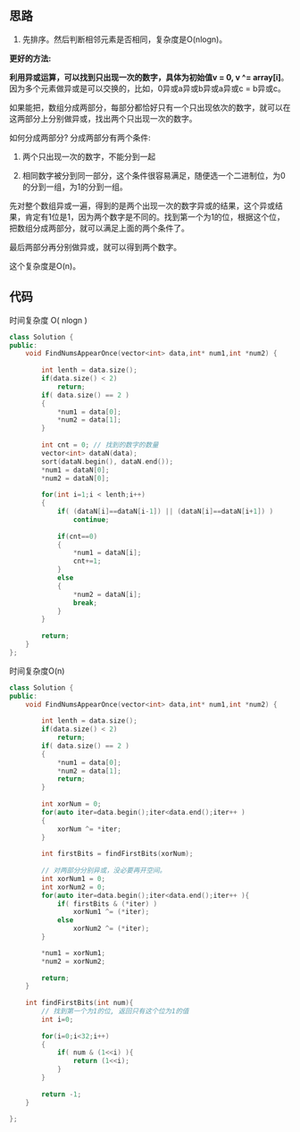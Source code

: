 ## 思路

1) 先排序。然后判断相邻元素是否相同，复杂度是O(nlogn)。



**更好的方法:**

**利用异或运算，可以找到只出现一次的数字，具体为初始值v = 0, v ^= array[i]**。 因为多个元素做异或是可以交换的，比如，0异或a异或b异或a异或c = b异或c。

如果能把，数组分成两部分，每部分都恰好只有一个只出现依次的数字，就可以在这两部分上分别做异或，找出两个只出现一次的数字。

如何分成两部分? 分成两部分有两个条件:

1) 两个只出现一次的数字，不能分到一起

2) 相同数字被分到同一部分，这个条件很容易满足，随便选一个二进制位，为0的分到一组，为1的分到一组。

先对整个数组异或一遍，得到的是两个出现一次的数字异或的结果，这个异或结果，肯定有1位是1，因为两个数字是不同的。找到第一个为1的位，根据这个位，把数组分成两部分，就可以满足上面的两个条件了。

最后两部分再分别做异或，就可以得到两个数字。

这个复杂度是O(n)。



## 代码

时间复杂度 O( nlogn )

```c++
class Solution {
public:
    void FindNumsAppearOnce(vector<int> data,int* num1,int *num2) {
        
        int lenth = data.size();
        if(data.size() < 2)
            return;
        if( data.size() == 2 )
        {
            *num1 = data[0];
            *num2 = data[1];
        }
        
        int cnt = 0; // 找到的数字的数量
        vector<int> dataN(data);
        sort(dataN.begin(), dataN.end());
        *num1 = dataN[0];
        *num2 = dataN[0];
        
        for(int i=1;i < lenth;i++)
        {
            if( (dataN[i]==dataN[i-1]) || (dataN[i]==dataN[i+1]) )
                continue;
            
            if(cnt==0)
            {
                *num1 = dataN[i];
                cnt+=1;
            }
            else
            {
                *num2 = dataN[i];
                break;
            }
        }
        
        return;
    }
};
```



时间复杂度O(n)

```c++
class Solution {
public:
    void FindNumsAppearOnce(vector<int> data,int* num1,int *num2) {
        
        int lenth = data.size();
        if(data.size() < 2)
            return;
        if( data.size() == 2 )
        {
            *num1 = data[0];
            *num2 = data[1];
            return;
        }
        
        int xorNum = 0;
        for(auto iter=data.begin();iter<data.end();iter++ )
        {
            xorNum ^= *iter; 
        }
        
        int firstBits = findFirstBits(xorNum);
        
        // 对两部分分别异或，没必要再开空间。
        int xorNum1 = 0;
        int xorNum2 = 0;
        for(auto iter=data.begin();iter<data.end();iter++ ){
            if( firstBits & (*iter) )
                xorNum1 ^= (*iter);
            else
                xorNum2 ^= (*iter);
        }

        *num1 = xorNum1;
        *num2 = xorNum2;
        
        return;
    }
    
    int findFirstBits(int num){
        // 找到第一个为1的位, 返回只有这个位为1的值
        int i=0;
        
        for(i=0;i<32;i++)
        {
            if( num & (1<<i) ){
                return (1<<i);
            }
        }
        
        return -1;
    }
    
};
```

